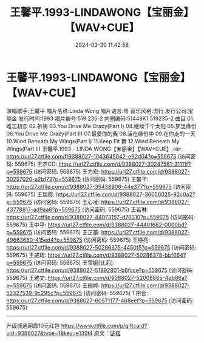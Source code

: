 ﻿---
title: 王馨平.1993-LINDAWONG【宝丽金】【WAV+CUE】
date: 2024-03-30 11:42:58
categories: WAV车载音乐、镜像
tags: 华语中文
---
# 王馨平.1993-LINDAWONG【宝丽金】【WAV+CUE】

演唱歌手:王馨平
唱片名称:Linda Wong
唱片语言:粤
音乐风格:流行
发行公司:宝丽金
发行时间:1993
唱片编号:519 235-2
内圈编码:51448K1 519235-2
曲目
01.难忘初恋
02.祈祷
03.You Drive Me Crazy(Part I)
04.继续千个太阳
05.梦里缘份
06.You Drive Me Crazy(Part II)
07.最爱你的我
08.活在缘份中
09.在你走的一天
10.Wind Beneath My Wings(Part I)
11.Keep Fit 舞
12.Wind Beneath My Wings(Part II)
王馨平.1993 - LINDA WONG【宝丽金】【WAV+CUE】.rar: https://url27.ctfile.com/f/9388027-1043645042-e92d04?p=559675
(访问密码: 559675)
王杰CD: https://url27.ctfile.com/d/9388027-30247561-31111f?p=559675
(访问密码: 559675)
王力宏: https://url27.ctfile.com/d/9388027-30257020-a2bf73?p=559675
(访问密码: 559675)
王馨平: https://url27.ctfile.com/d/9388027-35438906-44e377?p=559675
(访问密码: 559675)
王瑞霞: https://url27.ctfile.com/d/9388027-36056025-92c0a2?p=559675
(访问密码: 559675)
王心凌: https://url27.ctfile.com/d/9388027-43778817-ad9aa8?p=559675
(访问密码: 559675)
王若琳: https://url27.ctfile.com/d/9388027-44073157-d76310?p=559675
(访问密码: 559675)
王中平: https://url27.ctfile.com/d/9388027-44401662-0000bd?p=559675
(访问密码: 559675)
王芷蕾: https://url27.ctfile.com/d/9388027-49663660-415ed4?p=559675
(访问密码: 559675)
王铮亮: https://url27.ctfile.com/d/9388027-50286375-4450f5?p=559675
(访问密码: 559675)
王威翔: https://url27.ctfile.com/d/9388027-50286378-bbf064?p=559675
(访问密码: 559675)
王雪娥[比莉]: https://url27.ctfile.com/d/9388027-51892801-b6fcce?p=559675
(访问密码: 559675)
王雅文: https://url27.ctfile.com/d/9388027-52008865-4db86a?p=559675
(访问密码: 559675)
王俪婷: https://url27.ctfile.com/d/9388027-52327539-9c295c?p=559675
(访问密码: 559675)
1.宗合: https://url27.ctfile.com/d/9388027-60571177-468eef?p=559675
(访问密码: 559675)
************************************************************************************
升级城通网盘10元红包 https://www.ctfile.com/p/giftcard?uid=9388027&type=1&key=e139f4
原文：[链接](https://blog.sina.com.cn/s/blog_1647c7e76010314wo.html)